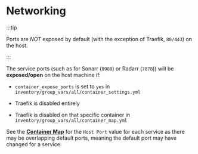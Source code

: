 # Networking

:::tip

Ports are _NOT_ exposed by default (with the exception of Traefik, `80/443`) on the host.

:::

The service ports (such as for Sonarr (`8989`) or Radarr (`7878`)) will be **exposed/open** on the host machine if:

* `container_expose_ports` is set to `yes` in `inventory/group_vars/all/container_settings.yml`

* Traefik is disabled entirely

* Traefik is disabled on that specific container in `inventory/group_vars/all/container_map.yml`

See the **[Container Map](../container-map.md)** for the `Host Port` value for each service as there may be overlapping default ports, meaning the default port may have changed for a service.
